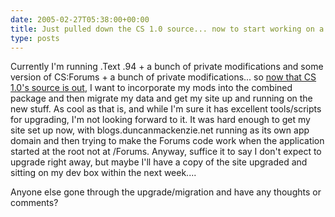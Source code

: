 ```yaml
---
date: 2005-02-27T05:38:00+00:00
title: Just pulled down the CS 1.0 source... now to start working on a migration plan
type: posts
---
```

Currently I'm running .Text .94 + a bunch of private modifications and some version of CS:Forums + a bunch of private modifications... so [now that CS 1.0's source is out](https://weblogs.asp.net/rhoward/archive/2005/02/25/380444.aspx), I want to incorporate my mods into the combined package and then migrate my data and get my site up and running on the new stuff. As cool as that is, and while I'm sure it has excellent tools/scripts for upgrading, I'm not looking forward to it. It was hard enough to get my site set up now, with blogs.duncanmackenzie.net running as its own app domain and then trying to make the Forums code work when the application started at the root not at /Forums. Anyway, suffice it to say I don't expect to upgrade right away, but maybe I'll have a copy of the site upgraded and sitting on my dev box within the next week....

Anyone else gone through the upgrade/migration and have any thoughts or comments?
